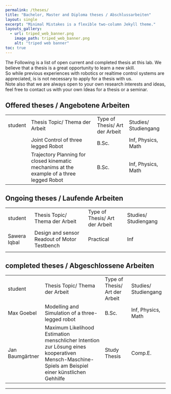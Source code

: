 ```yaml
---
permalink: /theses/
title: "Bachelor, Master and Diploma theses / Abschlussarbeiten"
layout: single
excerpt: "Minimal Mistakes is a flexible two-column Jekyll theme."
layouts_gallery:
  - url: triped_web_banner.png
    image_path: triped_web_banner.png
    alt: "triped web banner"
toc: true
---
```


The Following is a list of open current and completed thesis at this lab.
We believe that a thesis is a great opportunity to learn a new skill.  
So while previous experiences with robotics or realtime control systems are appreciated, is is not necessary to apply for a thesis with us.  
Note also that we are always open to your own research interests and ideas, feel free to contact us with your own Ideas for a thesis or a seminar.

## Offered theses / Angebotene Arbeiten
<table>
    <tr>
        <td>student</td>
        <td>Thesis Topic/ Thema der Arbeit</td>
        <td>Type of Thesis/ Art der Arbeit</td>
        <td>Studies/ Studiengang</td>
    </tr>
    <tr>
        <td></td>
        <td> Joint Control of three legged Robot</td>
        <td>B.Sc.</td>
        <td>Inf, Physics, Math</td>
    </tr>
    <tr>
        <td></td>
        <td>Trajectory Planning for closed kinematic mechanims at the example of a three legged Robot</td>
        <td>B.Sc.</td>
        <td>Inf, Physics, Math</td>
    </tr>
</table>

## Ongoing theses / Laufende Arbeiten
<table>
    <tr>
        <td>student</td>
        <td>Thesis Topic/ Thema der Arbeit</td>
        <td>Type of Thesis/ Art der Arbeit</td>
        <td>Studies/ Studiengang</td>
    </tr>
    <tr>
        <td>Sawera Iqbal</td>
        <td>Design and sensor Readout of Motor Testbench</td>
        <td>Practical</td>
        <td>Inf</td>
    </tr>
    <tr>
        <td></td>
        <td></td>
        <td></td>
        <td></td>
    </tr>
</table>

## completed theses / Abgeschlossene Arbeiten

<table>
    <tr>
        <td>student</td>
        <td>Thesis Topic/ Thema der Arbeit</td>
        <td>Type of Thesis/ Art der Arbeit</td>
        <td>Studies/ Studiengang</td>
    </tr>
    <tr>
        <td>Max Goebel</td>
        <td>Modelling and Simulation of a three-legged robot</td>
        <td>B.Sc.</td>
        <td>Inf, Physics, Math</td>
    </tr>
    <tr>
        <td>Jan Baumgärtner</td>
        <td>Maximum Likelihood Estimation
menschlicher Intention zur Lösung eines
kooperativen Mensch-Maschine-Spiels am
Beispiel einer künstlichen Gehhilfe</td>
        <td>Study Thesis</td>
        <td>Comp.E.</td>
    </tr>
</table>



---

